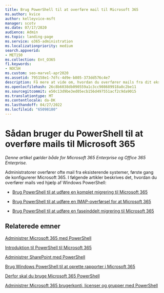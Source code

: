 ```yaml
---
title: Brug PowerShell til at overføre mail til Microsoft 365
ms.author: kvice
author: kelleyvice-msft
manager: scotv
ms.date: 07/17/2020
audience: Admin
ms.topic: landing-page
ms.service: o365-administration
ms.localizationpriority: medium
search.appverid:
- MET150
ms.collection: Ent_O365
f1.keywords:
- NOCSH
ms.custom: seo-marvel-apr2020
ms.assetid: 795158e1-7dfc-4d9e-b805-373dd576c4e7
description: Få mere at vide om, hvordan du overfører mails fra dit eksisterende system til Microsoft 365 ved hjælp af PowerShell.
ms.openlocfilehash: 26c8b6038db090559a1c3cc908689918a8c2be11
ms.sourcegitcommit: e50c13d9be3ed05ecb156d497551acf2c9da9015
ms.translationtype: MT
ms.contentlocale: da-DK
ms.lasthandoff: 04/27/2022
ms.locfileid: "65098180"
---
```

# <a name="how-to-use-powershell-to-migrate-email-to-microsoft-365"></a>Sådan bruger du PowerShell til at overføre mails til Microsoft 365

*Denne artikel gælder både for Microsoft 365 Enterprise og Office 365 Enterprise.*

Administratorer overfører ofte mail fra eksisterende systemer, første gang de konfigurerer Microsoft 365. I følgende artikler beskrives det, hvordan du overfører mails ved hjælp af Windows PowerShell:
  
- [Brug PowerShell til at udføre en komplet migrering til Microsoft 365](use-powershell-to-perform-a-cutover-migration-to-microsoft-365.md)
    
- [Brug PowerShell til at udføre en IMAP-overførsel for at Microsoft 365](use-powershell-to-perform-an-imap-migration-to-microsoft-365.md)
    
- [Brug PowerShell til at udføre en faseinddelt migrering til Microsoft 365](use-powershell-to-perform-a-staged-migration-to-microsoft-365.md)
    
## <a name="related-topics"></a>Relaterede emner

[Administrer Microsoft 365 med PowerShell](manage-microsoft-365-with-microsoft-365-powershell.md)
  
[Introduktion til PowerShell til Microsoft 365](getting-started-with-microsoft-365-powershell.md)
  
[Administrer SharePoint med PowerShell](manage-sharepoint-online-with-microsoft-365-powershell.md)
  
[Brug Windows PowerShell til at oprette rapporter i Microsoft 365](use-windows-powershell-to-create-reports-in-microsoft-365.md)

[Derfor skal du bruge Microsoft 365 PowerShell](why-you-need-to-use-microsoft-365-powershell.md)
  
[Administrer Microsoft 365 brugerkonti, licenser og grupper med PowerShell](manage-user-accounts-and-licenses-with-microsoft-365-powershell.md)
